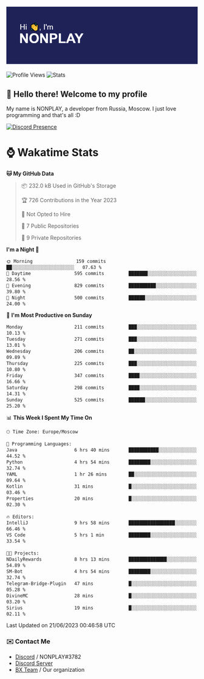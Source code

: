 ![Discord Presence](./header.png)
<br></br>
![Profile Views](https://komarev.com/ghpvc/?username=NONPLAYT&color=blue&style=for-the-badge)
![Stats](https://img.shields.io/badge/0%25-OPTIMIZED-orange?style=for-the-badge)


## :wave: Hello there! Welcome to my profile

My name is NONPLAY, a developer from Russia, Moscow. I just love programming and that's all :D

[![Discord Presence](https://lanyard.cnrad.dev/api/597087584090587177?showDisplayName=true)](https://discord.com/users/597087584090587177) 

# ⌚ Wakatime Stats

<!--START_SECTION:waka-->
**🐱 My GitHub Data** 

> 📦 232.0 kB Used in GitHub's Storage 
 > 
> 🏆 726 Contributions in the Year 2023
 > 
> 🚫 Not Opted to Hire
 > 
> 📜 7 Public Repositories 
 > 
> 🔑 9 Private Repositories 
 > 
**I'm a Night 🦉** 

```text
🌞 Morning                159 commits         ██░░░░░░░░░░░░░░░░░░░░░░░   07.63 % 
🌆 Daytime                595 commits         ███████░░░░░░░░░░░░░░░░░░   28.56 % 
🌃 Evening                829 commits         ██████████░░░░░░░░░░░░░░░   39.80 % 
🌙 Night                  500 commits         ██████░░░░░░░░░░░░░░░░░░░   24.00 % 
```
📅 **I'm Most Productive on Sunday** 

```text
Monday                   211 commits         ███░░░░░░░░░░░░░░░░░░░░░░   10.13 % 
Tuesday                  271 commits         ███░░░░░░░░░░░░░░░░░░░░░░   13.01 % 
Wednesday                206 commits         ██░░░░░░░░░░░░░░░░░░░░░░░   09.89 % 
Thursday                 225 commits         ███░░░░░░░░░░░░░░░░░░░░░░   10.80 % 
Friday                   347 commits         ████░░░░░░░░░░░░░░░░░░░░░   16.66 % 
Saturday                 298 commits         ████░░░░░░░░░░░░░░░░░░░░░   14.31 % 
Sunday                   525 commits         ██████░░░░░░░░░░░░░░░░░░░   25.20 % 
```


📊 **This Week I Spent My Time On** 

```text
🕑︎ Time Zone: Europe/Moscow

💬 Programming Languages: 
Java                     6 hrs 40 mins       ███████████░░░░░░░░░░░░░░   44.52 % 
Python                   4 hrs 54 mins       ████████░░░░░░░░░░░░░░░░░   32.74 % 
YAML                     1 hr 26 mins        ██░░░░░░░░░░░░░░░░░░░░░░░   09.64 % 
Kotlin                   31 mins             █░░░░░░░░░░░░░░░░░░░░░░░░   03.46 % 
Properties               20 mins             █░░░░░░░░░░░░░░░░░░░░░░░░   02.30 % 

🔥 Editors: 
IntelliJ                 9 hrs 58 mins       █████████████████░░░░░░░░   66.46 % 
VS Code                  5 hrs 1 min         ████████░░░░░░░░░░░░░░░░░   33.54 % 

🐱‍💻 Projects: 
NDailyRewards            8 hrs 13 mins       ██████████████░░░░░░░░░░░   54.89 % 
SM-Bot                   4 hrs 54 mins       ████████░░░░░░░░░░░░░░░░░   32.74 % 
Telegram-Bridge-Plugin   47 mins             █░░░░░░░░░░░░░░░░░░░░░░░░   05.28 % 
DivineMC                 28 mins             █░░░░░░░░░░░░░░░░░░░░░░░░   03.20 % 
Sirius                   19 mins             █░░░░░░░░░░░░░░░░░░░░░░░░   02.11 % 
```


 Last Updated on 21/06/2023 00:46:58 UTC
<!--END_SECTION:waka-->

### ✉️ Contact Me

- [Discord](https://discord.com/users/597087584090587177) / NONPLAY#3782
- [Discord Server](https://discord.gg/p7cxhw7E2M)
- [BX Team](https://github.com/BX-Team) / Our organization

